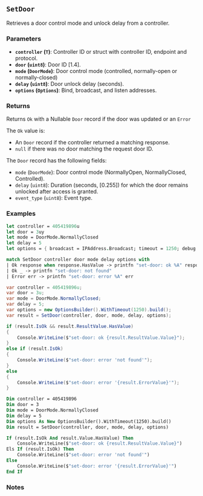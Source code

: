 ## `SetDoor`

Retrieves a door control mode and unlock delay from a controller.

### Parameters
- **`controller` (`T`)**: Controller ID or struct with controller ID, endpoint and protocol.
- **`door` (`uint8`)**: Door ID [1.4].
- **`mode` (`DoorMode`)**: Door control mode (controlled, normally-open or normally-closed)
- **`delay` (`uint8`)**: Door unlock delay (seconds).
- **`options` (`Options`)**: Bind, broadcast, and listen addresses.

### Returns
Returns `Ok` with a Nullable `Door` record if the door was updated or an `Error` 

The `Ok` value is:
- An `Door` record if the controller returned a matching response.
- `null` if there was no door matching the request door ID.

The `Door` record has the following fields:
  - `mode` (`DoorMode`): Door control mode (NormallyOpen, NormallyClosed, Controlled).
  - `delay` (`uint8`): Duration (seconds, [0.255]) for which the door remains unlocked after access is granted.
  - `event_type` (`uint8`): Event type.


### Examples

```fsharp
let controller = 405419896u
let door = 3uy
let mode = DoorMode.NormallyClosed
let delay = 5
let options = { broadcast = IPAddress.Broadcast; timeout = 1250; debug = true }

match SetDoor controller door mode delay options with
| Ok response when response.HasValue -> printfn "set-door: ok %A" response.Value
| Ok _ -> printfn "set-door: not found"
| Error err -> printfn "set-door: error %A" err
```

```csharp
var controller = 405419896u;
var door = 3u;
var mode = DoorMode.NormallyClosed;
var delay = 5;
var options = new OptionsBuilder().WithTimeout(1250).build();
var result = SetDoor(controller, door, mode, delay, options);

if (result.IsOk && result.ResultValue.HasValue)
{
    Console.WriteLine($"set-door: ok {result.ResultValue.Value}");
}
else if (result.IsOk)
{
    Console.WriteLine($"set-door: error 'not found'");
}
else
{
    Console.WriteLine($"set-door: error '{result.ErrorValue}'");
}
```

```vb
Dim controller = 405419896
Dim door = 3
Dim mode = DoorMode.NormallyClosed
Dim delay = 5
Dim options As New OptionsBuilder().WithTimeout(1250).build()
Dim result = SetDoor(controller, door, mode, delay, options)

If (result.IsOk And result.Value.HasValue) Then
    Console.WriteLine($"set-door: ok {result.ResultValue.Value}")
Els If (result.IsOk) Then
    Console.WriteLine($"set-door: error 'not found'")
Else
    Console.WriteLine($"set-door: error '{result.ErrorValue}'")
End If
```

### Notes
